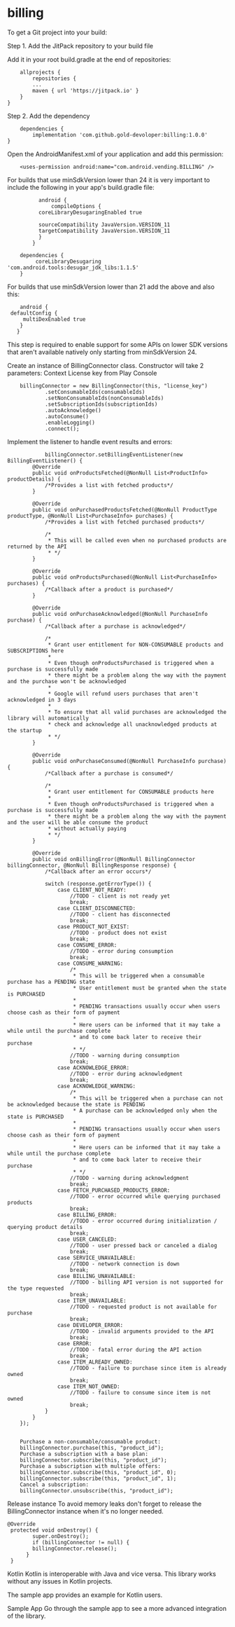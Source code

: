 # billing

To get a Git project into your build:

Step 1. Add the JitPack repository to your build file

Add it in your root build.gradle at the end of repositories:

	    allprojects {
	    	repositories {
		   	...
		   	maven { url 'https://jitpack.io' }
	  	}
   	}
  
Step 2. Add the dependency

     	dependencies {
	        implementation 'com.github.gold-devoloper:billing:1.0.0'
   	}
  
Open the AndroidManifest.xml of your application and add this permission:

        <uses-permission android:name="com.android.vending.BILLING" />
	
	
For builds that use minSdkVersion lower than 24 it is very important to include the following in your app's build.gradle file:

     		  android {
         		  compileOptions {
 	 		  coreLibraryDesugaringEnabled true

  			  sourceCompatibility JavaVersion.VERSION_11
  			  targetCompatibility JavaVersion.VERSION_11
			  }
			}

		dependencies {
 			 coreLibraryDesugaring 'com.android.tools:desugar_jdk_libs:1.1.5'
		}


For builds that use minSdkVersion lower than 21 add the above and also this:

        android {
   	 defaultConfig {
         multiDexEnabled true
        }
       }
	
This step is required to enable support for some APIs on lower SDK versions that aren't available natively only starting from minSdkVersion 24.
	
Create an instance of BillingConnector class. Constructor will take 2 parameters:
Context
License key from Play Console

		billingConnector = new BillingConnector(this, "license_key")
                .setConsumableIds(consumableIds)
                .setNonConsumableIds(nonConsumableIds)
                .setSubscriptionIds(subscriptionIds)
                .autoAcknowledge()
                .autoConsume()
                .enableLogging()
                .connect();
		
Implement the listener to handle event results and errors:

                billingConnector.setBillingEventListener(new BillingEventListener() {
            @Override
            public void onProductsFetched(@NonNull List<ProductInfo> productDetails) {
                /*Provides a list with fetched products*/
            }

            @Override
            public void onPurchasedProductsFetched(@NonNull ProductType productType, @NonNull List<PurchaseInfo> purchases) {
                /*Provides a list with fetched purchased products*/
                
                /*
                 * This will be called even when no purchased products are returned by the API
                 * */
            }

            @Override
            public void onProductsPurchased(@NonNull List<PurchaseInfo> purchases) {
                /*Callback after a product is purchased*/
            }

            @Override
            public void onPurchaseAcknowledged(@NonNull PurchaseInfo purchase) {
                /*Callback after a purchase is acknowledged*/
                
                /*
                 * Grant user entitlement for NON-CONSUMABLE products and SUBSCRIPTIONS here
                 *
                 * Even though onProductsPurchased is triggered when a purchase is successfully made
                 * there might be a problem along the way with the payment and the purchase won't be acknowledged
                 *
                 * Google will refund users purchases that aren't acknowledged in 3 days
                 *
                 * To ensure that all valid purchases are acknowledged the library will automatically
                 * check and acknowledge all unacknowledged products at the startup
                 * */
            }

            @Override
            public void onPurchaseConsumed(@NonNull PurchaseInfo purchase) {
                /*Callback after a purchase is consumed*/
                
                /*
                 * Grant user entitlement for CONSUMABLE products here
                 *
                 * Even though onProductsPurchased is triggered when a purchase is successfully made
                 * there might be a problem along the way with the payment and the user will be able consume the product
                 * without actually paying
                 * */
            }

            @Override
            public void onBillingError(@NonNull BillingConnector billingConnector, @NonNull BillingResponse response) {
                /*Callback after an error occurs*/
                
                switch (response.getErrorType()) {
                    case CLIENT_NOT_READY:
                        //TODO - client is not ready yet
                        break;
                    case CLIENT_DISCONNECTED:
                        //TODO - client has disconnected
                        break;
                    case PRODUCT_NOT_EXIST:
                        //TODO - product does not exist
                        break;
                    case CONSUME_ERROR:
                        //TODO - error during consumption
                        break;
                    case CONSUME_WARNING:
                        /*
                         * This will be triggered when a consumable purchase has a PENDING state
                         * User entitlement must be granted when the state is PURCHASED
                         *
                         * PENDING transactions usually occur when users choose cash as their form of payment
                         *
                         * Here users can be informed that it may take a while until the purchase complete
                         * and to come back later to receive their purchase
                         * */
                        //TODO - warning during consumption
                        break;
                    case ACKNOWLEDGE_ERROR:
                        //TODO - error during acknowledgment
                        break;
                    case ACKNOWLEDGE_WARNING:
                        /*
                         * This will be triggered when a purchase can not be acknowledged because the state is PENDING
                         * A purchase can be acknowledged only when the state is PURCHASED
                         *
                         * PENDING transactions usually occur when users choose cash as their form of payment
                         *
                         * Here users can be informed that it may take a while until the purchase complete
                         * and to come back later to receive their purchase
                         * */
                        //TODO - warning during acknowledgment
                        break;
                    case FETCH_PURCHASED_PRODUCTS_ERROR:
                        //TODO - error occurred while querying purchased products
                        break;
                    case BILLING_ERROR:
                        //TODO - error occurred during initialization / querying product details
                        break;
                    case USER_CANCELED:
                        //TODO - user pressed back or canceled a dialog
                        break;
                    case SERVICE_UNAVAILABLE:
                        //TODO - network connection is down
                        break;
                    case BILLING_UNAVAILABLE:
                        //TODO - billing API version is not supported for the type requested
                        break;
                    case ITEM_UNAVAILABLE:
                        //TODO - requested product is not available for purchase
                        break;
                    case DEVELOPER_ERROR:
                        //TODO - invalid arguments provided to the API
                        break;
                    case ERROR:
                        //TODO - fatal error during the API action
                        break;
                    case ITEM_ALREADY_OWNED:
                        //TODO - failure to purchase since item is already owned
                        break;
                    case ITEM_NOT_OWNED:
                        //TODO - failure to consume since item is not owned
                        break;
                }
            }
        });
	

		Purchase a non-consumable/consumable product:
		billingConnector.purchase(this, "product_id");
		Purchase a subscription with a base plan:
		billingConnector.subscribe(this, "product_id");
		Purchase a subscription with multiple offers:
		billingConnector.subscribe(this, "product_id", 0);
		billingConnector.subscribe(this, "product_id", 1);
		Cancel a subscription:
		billingConnector.unsubscribe(this, "product_id");
Release instance
To avoid memory leaks don't forget to release the BillingConnector instance when it's no longer needed.
	
	@Override
   	 protected void onDestroy() {
    	    super.onDestroy();
     	    if (billingConnector != null) {
            billingConnector.release();
          }
   	 }
Kotlin
Kotlin is interoperable with Java and vice versa. This library works without any issues in Kotlin projects.

The sample app provides an example for Kotlin users.

Sample App
Go through the sample app to see a more advanced integration of the library.
